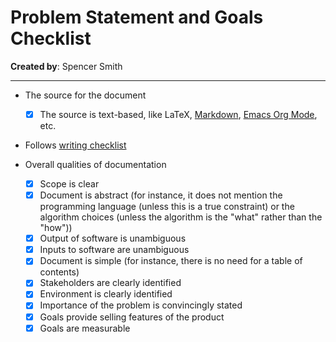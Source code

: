# Problem Statement and Goals Checklist

**Created by**: Spencer Smith

---
- The source for the document
  - [x] The source is text-based, like LaTeX,
  [Markdown](https://en.wikipedia.org/wiki/Markdown),
  [Emacs Org Mode](https://en.wikipedia.org/wiki/Org-mode), etc.

- Follows [writing checklist](https://github.com/ssm-lab/capstone--source-code-optimizer/blob/main/docs/Checklists/Writing-Checklist.pdf)

- Overall qualities of documentation
  - [x] Scope is clear
  - [x] Document is abstract (for instance, it does not mention the programming
    language (unless this is a true constraint) or the algorithm
    choices (unless the algorithm is the "what" rather than the "how"))
  - [x] Output of software is unambiguous
  - [x] Inputs to software are unambiguous
  - [x] Document is simple (for instance, there is no need for a table of
    contents)
  - [x] Stakeholders are clearly identified
  - [x] Environment is clearly identified
  - [x] Importance of the problem is convincingly stated
  - [x] Goals provide selling features of the product
  - [x] Goals are measurable
